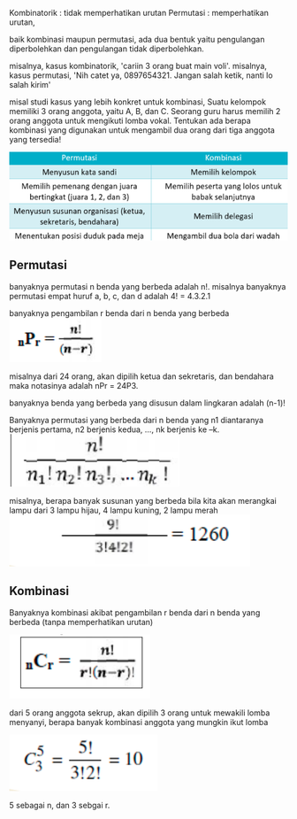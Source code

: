 Kombinatorik : tidak memperhatikan urutan
Permutasi : memperhatikan urutan, 

baik kombinasi maupun permutasi, ada dua bentuk yaitu pengulangan diperbolehkan dan pengulangan tidak diperbolehkan. 

misalnya, kasus kombinatorik, 'cariin 3 orang buat main voli'. misalnya, kasus permutasi, 'Nih catet ya, 0897654321. Jangan salah ketik, nanti lo salah kirim'

misal studi kasus yang lebih konkret untuk kombinasi, Suatu kelompok memiliki 3 orang anggota, yaitu A, B, dan C. Seorang guru harus memilih 2 orang anggota untuk mengikuti lomba vokal. Tentukan ada berapa kombinasi yang digunakan untuk mengambil dua orang dari tiga anggota yang tersedia!

![e0d062b353f25ed9ddd645a0f1fa6bd9.png](../../../../_resources/e0d062b353f25ed9ddd645a0f1fa6bd9.png)

## Permutasi
banyaknya permutasi n benda yang berbeda adalah n!. misalnya banyaknya permutasi empat huruf a, b, c, dan d adalah 4! = 4.3.2.1

banyaknya pengambilan r benda dari n benda yang berbeda 
![54a363ef605f4a9860471b2244586ce2.png](../../../../_resources/54a363ef605f4a9860471b2244586ce2.png)

misalnya dari 24 orang, akan dipilih ketua dan sekretaris, dan bendahara maka notasinya adalah nPr = 24P3. 

banyaknya benda yang berbeda yang disusun dalam lingkaran adalah (n-1)!

Banyaknya permutasi yang berbeda dari n benda yang n1 diantaranya berjenis pertama, n2 berjenis kedua, …, nk berjenis ke –k.
![9847a6c37352ef067db028dc653a01c5.png](../../../../_resources/9847a6c37352ef067db028dc653a01c5.png)

misalnya, berapa banyak susunan yang berbeda bila kita akan merangkai lampu dari 3 lampu hijau, 4 lampu kuning, 2 lampu merah	
![a1d443f49de2eb82b957b1a8708e83ee.png](../../../../_resources/a1d443f49de2eb82b957b1a8708e83ee.png)

## Kombinasi
Banyaknya kombinasi akibat pengambilan r benda dari n benda yang berbeda (tanpa memperhatikan urutan)

![1044b37f93eab29f34f8ecfb70b25468.png](../../../../_resources/1044b37f93eab29f34f8ecfb70b25468.png)

dari 5 orang anggota sekrup, akan dipilih 3 orang untuk mewakili lomba menyanyi, berapa banyak kombinasi anggota yang mungkin ikut lomba

![e57f3ef7b2d989f60876b31e7ebea8fb.png](../../../../_resources/e57f3ef7b2d989f60876b31e7ebea8fb.png)

 5 sebagai n, dan 3 sebgai r.